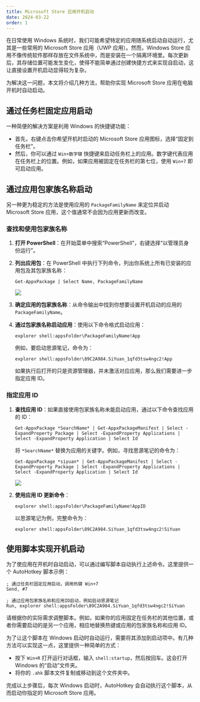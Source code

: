```yaml
---
title: Microsoft Store 应用开机启动
date: 2024-03-22
order: 1
---
```


在日常使用 Windows 系统时，我们可能希望特定的应用随系统启动自动运行，尤其是一些常用的 Microsoft Store 应用（UWP 应用）。然而，Windows Store 应用不像传统软件那样存放在文件系统中，而是安装在一个隔离环境里。每次更新后，其存储位置可能发生变化，使得不能简单通过创建快捷方式来实现自启动，这让直接设置开机启动显得较为复杂。

为解决这一问题，本文将介绍几种方法，帮助你实现 Microsoft Store 应用在电脑开机时自动启动。

## 通过任务栏固定应用启动

一种简便的解决方案是利用 Windows 的快捷键功能：

- 首先，右键点击你希望开机时启动的 Microsoft Store 应用图标，选择“固定到任务栏”。
- 然后，你可以通过 `Win+数字键` 快捷键来启动任务栏上的应用。数字键代表应用在任务栏上的位置。例如，如果应用被固定在任务栏的第七位，使用 `Win+7` 即可启动应用。

## 通过应用包家族名称启动

另一种更为稳定的方法是使用应用的 `PackageFamilyName` 来定位并启动 Microsoft Store 应用，这个值通常不会因为应用更新而改变。

### 查找和使用包家族名称

1. **打开 PowerShell**：在开始菜单中搜索“PowerShell”，右键选择“以管理员身份运行”。

2. **列出应用包**：在 PowerShell 中执行下列命令，列出你系统上所有已安装的应用包及其包家族名称：

    ```shell
    Get-AppxPackage | Select Name, PackageFamilyName
    ```

    ![](https://img.newzone.top/2024-03-22-02-44-23.png?imageMogr2/format/webp)

3. **确定应用的包家族名称**：从命令输出中找到你想要设置开机启动的应用的 `PackageFamilyName`。

4. **通过包家族名称启动应用**：使用以下命令格式启动应用：

    ```shell
    explorer shell:appsFolder\PackageFamilyName!App
    ```

    例如，要启动思源笔记，命令为：

    ```shell
    explorer shell:appsFolder\89C2A984.SiYuan_1qfd3tsw4ngc2!App
    ```

    如果执行后打开的只是资源管理器，并未激活对应应用，那么我们需要进一步指定应用 ID。

### 指定应用 ID

1. **查找应用 ID**：如果直接使用包家族名称未能启动应用，通过以下命令查找应用的 ID：

    ```shell
    Get-AppxPackage *SearchName* | Get-AppxPackageManifest | Select -ExpandProperty Package | Select -ExpandProperty Applications | Select -ExpandProperty Application | Select Id
    ```

    将 `*SearchName*` 替换为应用的关键字。例如，寻找思源笔记的命令为：

    ```shell
    Get-AppxPackage *siyuan* | Get-AppxPackageManifest | Select -ExpandProperty Package | Select -ExpandProperty Applications | Select -ExpandProperty Application | Select Id
    ```

    ![](https://img.newzone.top/2024-03-22-02-54-49.png?imageMogr2/format/webp)

2. **使用应用 ID 更新命令**：

    ```shell
    explorer shell:appsFolder\PackageFamilyName!AppID
    ```

    以思源笔记为例，完整命令为：

    ```shell
    explorer shell:appsFolder\89C2A984.SiYuan_1qfd3tsw4ngc2!SiYuan
    ```

## 使用脚本实现开机启动

为了使应用在开机时自动启动，可以通过编写脚本自动执行上述命令。这里提供一个 AutoHotkey 脚本示例：

```autohotkey
; 通过任务栏固定应用启动，调用热键 Win+7
Send, #7

; 通过应用包家族名称和应用ID启动，例如启动思源笔记
Run, explorer shell:appsFolder\89C2A984.SiYuan_1qfd3tsw4ngc2!SiYuan
```

请根据你的实际需求调整脚本。例如，如果你的应用固定在任务栏的其他位置，或者你需要启动的是另一个应用，相应地替换热键或应用的包家族名称和应用 ID。

为了让这个脚本在 Windows 启动时自动运行，需要将其添加到启动项中。有几种方法可以实现这一点，这里提供一种简单的方式：

- 按下 `Win+R` 打开运行对话框，输入 `shell:startup`，然后按回车。这会打开 Windows 的“启动”文件夹。
- 将你的 `.ahk` 脚本文件复制或移动到这个文件夹中。

完成以上步骤后，每次 Windows 启动时，AutoHotkey 会自动执行这个脚本，从而启动你指定的 Microsoft Store 应用。
